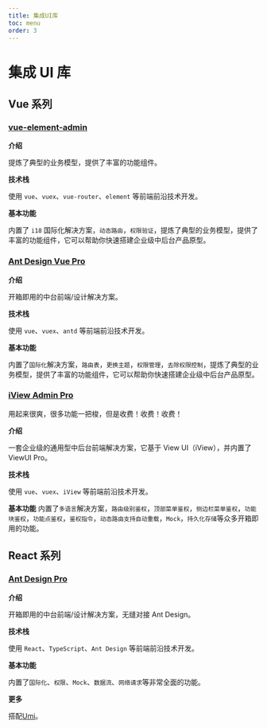 ```yaml
---
title: 集成UI库
toc: menu
order: 3
---
```


# 集成 UI 库

## Vue 系列

### [vue-element-admin](https://panjiachen.github.io/vue-element-admin-site/zh/)

**介绍**

提炼了典型的业务模型，提供了丰富的功能组件。

**技术栈**

使用 `vue`、`vuex`、`vue-router`、`element` 等前端前沿技术开发。

**基本功能**

内置了 `i18` 国际化解决方案，`动态路由`，`权限验证`，提炼了典型的业务模型，提供了丰富的功能组件，它可以帮助你快速搭建企业级中后台产品原型。

### [Ant Design Vue Pro](https://pro.antdv.com/)

**介绍**

开箱即用的中台前端/设计解决方案。

**技术栈**

使用 `vue`、`vuex`、`antd` 等前端前沿技术开发。

**基本功能**

内置了`国际化`解决方案，`路由表`，`更换主题`，`权限管理`，`去除权限控制`，提炼了典型的业务模型，提供了丰富的功能组件，它可以帮助你快速搭建企业级中后台产品原型。

### [iView Admin Pro](https://pro.iviewui.com/admin-pro/introduce)

<Alert type="warning">
  用起来很爽，很多功能一把梭，但是收费！收费！收费！
</Alert>

**介绍**

一套企业级的通用型中后台前端解决方案，它基于 View UI（iView），并内置了 ViewUI Pro。

**技术栈**

使用 `vue`、`vuex`、`iView` 等前端前沿技术开发。

**基本功能** 内置了`多语言`解决方案，`路由级别鉴权`，`顶部菜单鉴权`，`侧边栏菜单鉴权`，`功能块鉴权`，`功能点鉴权`，`鉴权指令`，`动态路由支持自动重载`，`Mock`，`持久化存储`等众多开箱即用的功能。

## React 系列

### [Ant Design Pro](https://pro.ant.design/zh-CN/)

**介绍**

开箱即用的中台前端/设计解决方案，无缝对接 Ant Design。

**技术栈**

使用 `React`、`TypeScript`、`Ant Design` 等前端前沿技术开发。

**基本功能**

内置了`国际化`、`权限`、`Mock`、`数据流`、`网络请求`等非常全面的功能。

**更多**

搭配[Umi](https://umijs.org/zh-CN)。
